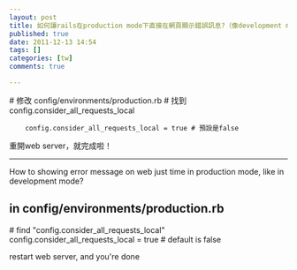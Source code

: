 ```yaml
---
layout: post
title: 如何讓rails在production mode下直接在網頁顯示錯誤訊息?（像development mode那樣）
published: true
date: 2011-12-13 14:54
tags: []
categories: [tw]
comments: true

---
```



# 修改 config/environments/production.rb
# 找到config.consider_all_requests_local

		config.consider_all_requests_local = true # 預設是false

重開web server，就完成啦！


- - - - - - - -

How to showing error message on web just time in production mode, like in development mode?

## in config/environments/production.rb
# find "config.consider_all_requests_local"
		config.consider_all_requests_local = true # default is false

restart web server, and you're done



